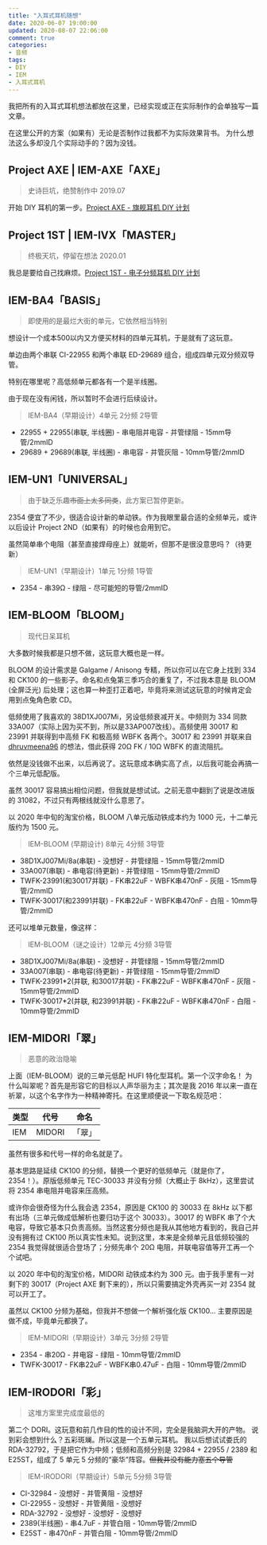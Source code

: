 ```yaml
---
title: "入耳式耳机随想"
date: 2020-06-07 19:00:00
updated: 2020-08-07 22:06:00
comment: true
categories:
- 音频
tags:
- DIY
- IEM
- 入耳式耳机
---
```


我把所有的入耳式耳机想法都放在这里，已经实现或正在实际制作的会单独写一篇文章。

<!-- more -->

在这里公开的方案（如果有）无论是否制作过我都不为实际效果背书。
为什么想法这么多却没几个实际动手的？因为没钱。

## Project AXE | IEM-AXE「AXE」

> 史诗巨坑，绝赞制作中 2019.07

开始 DIY 耳机的第一步。[Project AXE - 旗舰耳机 DIY 计划](https://kwaa.dev/p/project-axe/)

## Project 1ST | IEM-IVX「MASTER」

> 终极天坑，停留在想法 2020.01

我总是要给自己找麻烦。[Project 1ST - 电子分频耳机 DIY 计划](https://kwaa.dev/p/project-1st)

## IEM-BA4「BASIS」

> 即使用的是最烂大街的单元，它依然相当特别

想设计一个成本500以内又方便买材料的四单元耳机，于是就有了这玩意。

单边由两个串联 CI-22955 和两个串联 ED-29689 组合，组成四单元双分频双导管。

特别在哪里呢？高低频单元都各有一个是半线圈。

由于现在没有闲钱，所以暂时不会进行后续设计。

> IEM-BA4（早期设计）4单元 2分频 2导管

- 22955 + 22955(串联, 半线圈) - 串电阻并电容 - 并管绿阻 - 15mm导管/2mmID
- 29689 + 29689(串联, 半线圈) - 串电容 - 并管灰阻 - 10mm导管/2mmID

## IEM-UN1「UNIVERSAL」

> 由于缺乏乐趣~~市面上太多同类~~，此方案已暂停更新。

2354 便宜了不少，很适合设计新的单动铁。作为我眼里最合适的全频单元，或许以后设计 Project 2ND（如果有）的时候也会用到它。

虽然简单串个电阻（甚至直接焊母座上）就能听，但那不是很没意思吗？（待更新）

> IEM-UN1（早期设计）1单元 1分频 1导管

- 2354 - 串39Ω - 绿阻 - 尽可能短的导管/2mmID

## IEM-BLOOM「BLOOM」

> 现代日呆耳机

大多数时候我都是只想不做，这玩意大概也是一样。

BLOOM 的设计需求是 Galgame / Anisong 专精，所以你可以在它身上找到 334 和 CK100 的一些影子。命名和点兔第三季巧合的重复了，不过我本意是 BLOOM (全屏泛光) 后处理；这也算一种歪打正着吧，毕竟将来测试这玩意的时候肯定会用到点兔角色歌 CD。

低频使用了我喜欢的 38D1XJ007Mi，另设低频衰减开关。中频则为 334 同款 33A007（实际上因为买不到，所以是33AP007改线）。高频使用 30017 和 23991 并联得到中高频 FK 和极高频 WBFK 各两个。30017 和 23991 并联来自 [dhruvmeena96](https://www.head-fi.org/threads/home-made-iems.430688/post-15081696) 的想法，借此获得 20Ω FK / 10Ω WBFK 的直流阻抗。

依然是没钱做不出来，以后再说了。这玩意成本确实高了点，以后我可能会再搞一个三单元低配版。

虽然 30017 容易搞出相位问题，但我就是想试试。之前无意中翻到了说是改进版的 31082，不过只有两根线就没什么意思了。

以 2020 年中旬的淘宝价格，BLOOM 八单元版动铁成本约为 1000 元，十二单元版约为 1500 元。

> IEM-BLOOM (早期设计) 8单元 4分频 3导管

- 38D1XJ007Mi/8a(串联) - 没想好 - 并管绿阻 - 15mm导管/2mmID
- 33A007(串联) - 串电容(待更新) - 并管绿阻 - 15mm导管/2mmID
- TWFK-23991(和30017并联) - FK串22uF - WBFK串470nF - 灰阻 - 15mm导管/2mmID
- TWFK-30017(和23991并联) - FK串22uF - WBFK串470nF - 白阻 - 10mm导管/2mmID

还可以堆单元数量，像这样：

> IEM-BLOOM（谜之设计）12单元 4分频 3导管

- 38D1XJ007Mi/8a(串联) - 没想好 - 并管绿阻 - 15mm导管/2mmID
- 33A007(串联) - 串电容(待更新) - 并管绿阻 - 15mm导管/2mmID
- TWFK-23991*2(并联, 和30017并联) - FK串22uF - WBFK串470nF - 灰阻 - 15mm导管/2mmID
- TWFK-30017*2(并联, 和23991并联) - FK串22uF - WBFK串470nF - 白阻 - 10mm导管/2mmID

## IEM-MIDORI「翠」

> 恶意的政治隐喻

上面（IEM-BLOOM）说的三单元低配 HUFI 特化型耳机。第一个汉字命名！
为什么叫翠呢？首先是形容它的目标以人声华丽为主；其次是我 2016 年以来一直在祈翠，以这个名字作为一种精神寄托。在这里顺便说一下取名规范吧：

| 类型 | 代号 | 命名 |
| - | - | - |
| IEM | MIDORI | 「翠」 |

虽然有很多和代号一样的命名就是了。

基本思路是延续 CK100 的分频，替换一个更好的低频单元（就是你了，2354！）。原版低频单元 TEC-30033 并没有分频（大概止于 8kHz），这里尝试将 2354 串电阻并电容来压高频。

或许你会很奇怪为什么我会选 2354，原因是 CK100 的 30033 在 8kHz 以下都有出场（三单元做成低解析也要归功于这个 30033）。30017 的 WBFK 串了个大电容，导致它基本只负责高频。当然这套分频也是我从其他地方看到的，我自己并没有拥有过 CK100 所以真实性未知。说到这里，本来是全频单元且低频较强的 2354 我觉得就很适合登场了；分频先串个 20Ω 电阻，并联电容值等开工再一个个试吧。

以 2020 年中旬的淘宝价格，MIDORI 动铁成本约为 300 元。由于我手里有一对剩下的 30017（Project AXE 剩下来的），所以只需要搞定外壳再买一对 2354 就可以开工了。

虽然以 CK100 分频为基础，但我并不想做一个解析强化版 CK100... 主要原因是做不成，毕竟单元都换了。

> IEM-MIDORI（早期设计）3单元 3分频 2导管

- 2354 - 串20Ω - 并电容 - 绿阻 - 10mm导管/2mmID
- TWFK-30017 - FK串22uF - WBFK串0.47uF - 白阻 - 10mm导管/2mmID

## IEM-IRODORI「彩」

> 这堆方案里完成度最低的

第二个 DORI。这玩意和前几作目的性的设计不同，完全是我脑洞大开的产物。
说到彩会想到什么？五彩斑斓。所以这是一个五单元耳机。
我以后想试试娄氏的 RDA-32792，于是把它作为中频；低频和高频分别是 32984 + 22955 / 2389 和 E25ST，组成了 5 单元 5 分频的“豪华”阵容。~~但我并没有能力塞五个导管~~

> IEM-IRODORI（早期设计）5单元 5分频 3导管

- CI-32984 - 没想好 - 并管黄阻 - 没想好
- CI-22955 - 没想好 - 并管黄阻 - 没想好
- RDA-32792 - 没想好 - 没想好 - 没想好
- 2389(半线圈) - 串4.7uF - 并管白阻 - 10mm导管/2mmID
- E25ST - 串470nF - 并管白阻 - 10mm导管/2mmID
